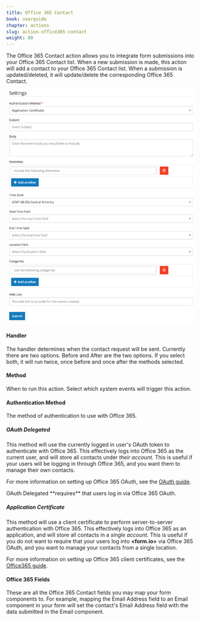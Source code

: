 ```yaml
---
title: Office 365 Contact
book: userguide
chapter: actions
slug: action-office365-contact
weight: 80
---
```

The Office 365 Contact action allows you to integrate form submissions into your Office 365 Contact list. When a new submission is made, this action will add a contact to your Office 365 Contact list. When a submission is updated/deleted, it will update/delete the corresponding Office 365 Contact.

![](/assets/img/action-office365-calendar.png)

#### Handler

The handler determines when the contact request will be sent. Currently there are two options. Before and After are the two options. If you select both, it will run twice, once before and once after the methods selected.

#### Method

When to run this action. Select which system events will trigger this action.

#### Authentication Method

The method of authentication to use with Office 365.

##### OAuth Delegated

This method will use the currently logged in user's OAuth token to authenticate with Office 365. This effectively logs into Office 365 as the current user, and will store all contacts under *their account*. This is useful if your users will be logging in through Office 365, and you want them to manage their own contacts.

For more information on setting up Office 365 OAuth, see the [OAuth guide](/developer/integrations/oauth/).

<p class="note" markdown="1">OAuth Delegated **requires** that users log in via Office 365 OAuth.</p>

##### Application Certificate

This method will use a client certificate to perform server-to-server authentication with Office 365. This effectively logs into Office 365 as an application, and will store all contacts in a *single account*. This is useful if you do not want to require that your users log into **&lt;<span class="text-primary">form</span>.<span class="text-secondary">io</span>&gt;** via Office 365 OAuth, and you want to manage your contacts from a single location.

For more information on setting up Office 365 client certificates, see the [Office365 guide](/developer/integrations/office365/).

#### Office 365 Fields

These are all the Office 365 Contact fields you may map your form components to. For example, mapping the Email Address field to an Email component in your form will set the contact's Email Address field with the data submitted in the Email component.

